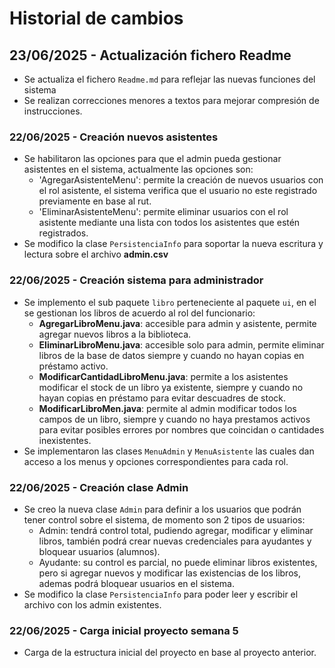 # Historial de cambios

## 23/06/2025 - Actualización fichero Readme
- Se actualiza el fichero `Readme.md` para reflejar las nuevas funciones del sistema
- Se realizan correcciones menores a textos para mejorar compresión de instrucciones.

### 22/06/2025 - Creación nuevos asistentes
- Se habilitaron las opciones para que el admin pueda gestionar asistentes en el sistema, actualmente las opciones son:
    - 'AgregarAsistenteMenu': permite la creación de nuevos usuarios con el rol asistente, el sistema verifica que el usuario no este registrado previamente en base al rut.
    - 'EliminarAsistenteMenu': permite eliminar usuarios con el rol asistente mediante una lista con todos los asistentes que estén registrados.
- Se modifico la clase `PersistenciaInfo` para soportar la nueva escritura y lectura sobre el archivo **admin.csv**

### 22/06/2025 - Creación sistema para administrador
- Se implemento el sub paquete `libro` perteneciente al paquete `ui`, en el se gestionan los libros de acuerdo al rol del funcionario:
    - **AgregarLibroMenu.java**: accesible para admin y asistente, permite agregar nuevos libros a la biblioteca.
    - **EliminarLibroMenu.java**: accesible solo para admin, permite eliminar libros de la base de datos siempre y cuando no hayan copias en préstamo activo.
    - **ModificarCantidadLibroMenu.java**: permite a los asistentes modificar el stock de un libro ya existente, siempre y cuando no hayan copias en préstamo para evitar descuadres de stock.
    - **ModificarLibroMen.java**: permite al admin modificar todos los campos de un libro, siempre y cuando no haya prestamos activos para evitar posibles errores por nombres que coincidan o cantidades inexistentes.
- Se implementaron las clases `MenuAdmin` y `MenuAsistente` las cuales dan acceso a los menus y opciones correspondientes para cada rol.

### 22/06/2025 - Creación clase Admin
- Se creo la nueva clase `Admin` para definir a los usuarios que podrán tener control sobre el sistema, de momento son 2 tipos de usuarios:
    - Admin: tendrá control total, pudiendo agregar, modificar y eliminar libros, también podrá crear nuevas credenciales para ayudantes y bloquear usuarios (alumnos).
    - Ayudante: su control es parcial, no puede eliminar libros existentes, pero si agregar nuevos y modificar las existencias de los libros, ademas podrá bloquear usuarios en el sistema.
- Se modifico la clase `PersistenciaInfo` para poder leer y escribir el archivo con los admin existentes.

### 22/06/2025 - Carga inicial proyecto semana 5
- Carga de la estructura inicial del proyecto en base al proyecto anterior.